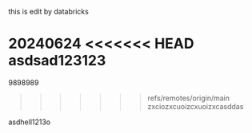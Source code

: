 this is edit by databricks

20240624
<<<<<<< HEAD
asdsad123123
=======
9898989
>>>>>>> refs/remotes/origin/main
zxciozxcuoizcxuoizxcasddas

asdhell1213o
